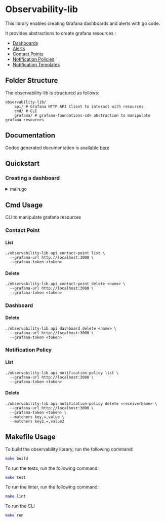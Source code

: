 # Observability-lib

This library enables creating Grafana dashboards and alerts with go code.

It provides abstractions to create grafana resources :
- [Dashboards](https://grafana.com/docs/grafana/latest/dashboards/)
- [Alerts](https://grafana.com/docs/grafana/latest/alerting/)
- [Contact Points](https://grafana.com/docs/grafana/latest/alerting/fundamentals/notifications/contact-points/)
- [Notification Policies](https://grafana.com/docs/grafana/latest/alerting/configure-notifications/create-notification-policy/)
- [Notification Templates](https://grafana.com/docs/grafana/latest/alerting/configure-notifications/template-notifications/create-notification-templates/)

## Folder Structure

The observability-lib is structured as follows:
```shell
observability-lib/
    api/ # Grafana HTTP API Client to interact with resources
    cmd/ # CLI
    grafana/ # grafana-foundations-sdk abstraction to manipulate grafana resources
```

## Documentation

Godoc generated documentation is available [here](https://pkg.go.dev/github.com/smartcontractkit/chainlink-common/observability-lib)

## Quickstart

### Creating a dashboard

<details><summary>main.go</summary>

```go
package main

import (
	"fmt"
	"github.com/grafana/grafana-foundation-sdk/go/common"
	"github.com/smartcontractkit/chainlink-common/observability-lib/grafana"
)

func main() {
	builder := grafana.NewBuilder(&grafana.BuilderOptions{
		Name:     "Dashboard Name",
		Tags:     []string{"tags1", "tags2"},
		Refresh:  "30s",
		TimeFrom: "now-30m",
		TimeTo:   "now",
	})

	builder.AddVars(grafana.NewQueryVariable(&grafana.QueryVariableOptions{
		VariableOption: &grafana.VariableOption{
			Label: "Environment",
			Name:  "env",
		},
		Datasource: "Prometheus",
		Query:      `label_values(up, env)`,
	}))

	builder.AddRow("Summary")

	builder.AddPanel(grafana.NewStatPanel(&grafana.StatPanelOptions{
		PanelOptions: &grafana.PanelOptions{
			Datasource:  "Prometheus",
			Title:       grafana.Pointer("Uptime"),
			Description: "instance uptime",
			Span:        12,
			Height:      4,
			Decimals:    grafana.Pointer(2.),
			Unit:        "s",
			Query: []grafana.Query{
				{
					Expr:   `uptime_seconds`,
					Legend: `{{ pod }}`,
				},
			},
		},
		ColorMode:   common.BigValueColorModeNone,
		TextMode:    common.BigValueTextModeValueAndName,
		Orientation: common.VizOrientationHorizontal,
	}))

	db, err := builder.Build()
	if err != nil {
		return
	}
	json, err := db.GenerateJSON()
	if err != nil {
		return
	}
	fmt.Println(string(json))
}
```
</details>

## Cmd Usage

CLI to manipulate grafana resources

### Contact Point

#### List

```shell
./observability-lib api contact-point list \
  --grafana-url http://localhost:3000 \
  --grafana-token <token>
```

#### Delete

```shell
./observability-lib api contact-point delete <name> \
  --grafana-url http://localhost:3000 \
  --grafana-token <token>
```

### Dashboard

#### Delete

```shell
./observability-lib api dashboard delete <name> \
  --grafana-url http://localhost:3000 \
  --grafana-token <token>
```

### Notification Policy

#### List

```shell
./observability-lib api notification-policy list \
  --grafana-url http://localhost:3000 \
  --grafana-token <token>
```

#### Delete

```shell
./observability-lib api notification-policy delete <receiverName> \ 
  --grafana-url http://localhost:3000 \
  --grafana-token <token> \
  --matchers key,=,value \
  --matchers key2,=,value2
```

## Makefile Usage


To build the observability library, run the following command:

```bash
make build
```

To run the tests, run the following command:

```bash
make test
```

To run the linter, run the following command:

```bash
make lint
```

To run the CLI
```bash
make run
```

